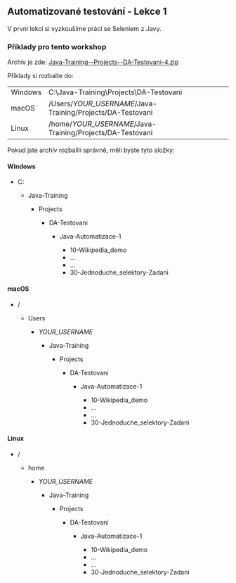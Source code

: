---
---
Automatizované testování - Lekce 1
----------------------------------

V první lekci si vyzkoušíme práci se Seleniem z Javy.



### Příklady pro tento workshop

Archív je zde:
[Java-Training--Projects--DA-Testovani-4.zip](/data/2021-jaro/da-java-brno/Java-Training--Projects--DA-Testovani-4.zip)


Příklady si rozbalte do:

<table class="column-1-right-align">
    <tr>
        <td>Windows</td>
        <td>C:\Java-Training\Projects\DA-Testovani</td>
    </tr>
    <tr>
        <td>macOS</td>
        <td>/Users/<i>YOUR_USERNAME</i>/Java-Training/Projects/DA-Testovani</td>
    </tr>
    <tr>
        <td>Linux</td>
        <td>/home/<i>YOUR_USERNAME</i>/Java-Training/Projects/DA-Testovani</td>
    </tr>
</table>


Pokud jste archív rozbalili správně, měli byste tyto složky:

#### Windows

<ul class="filesystem-tree">
    <li>C:</li>
    <ul>
        <li>Java-Training</li>
        <ul>
            <li>Projects</li>
            <ul>
                <li>DA-Testovani</li>
                <ul>
                    <li>Java-Automatizace-1</li>
                    <ul>
                        <li>10-Wikipedia_demo</li>
                        <li>...</li>
                        <li>...</li>
                        <li>30-Jednoduche_selektory-Zadani</li>
                    </ul>
                </ul>
            </ul>
        </ul>
    </ul>
</ul>


#### macOS

<ul class="filesystem-tree">
    <li>/</li>
    <ul>
        <li>Users</li>
        <ul>
            <li><i>YOUR_USERNAME</i></li>
            <ul>
                <li>Java-Training</li>
                <ul>
                    <li>Projects</li>
                    <ul>
                        <li>DA-Testovani</li>
                        <ul>
                            <li>Java-Automatizace-1</li>
                            <ul>
                                <li>10-Wikipedia_demo</li>
                                <li>...</li>
                                <li>...</li>
                                <li>30-Jednoduche_selektory-Zadani</li>
                            </ul>
                        </ul>
                    </ul>
                </ul>
            </ul>
        </ul>
    </ul>
</ul>


#### Linux

<ul class="filesystem-tree">
    <li>/</li>
    <ul>
        <li>home</li>
        <ul>
            <li><i>YOUR_USERNAME</i></li>
            <ul>
                <li>Java-Training</li>
                <ul>
                    <li>Projects</li>
                    <ul>
                        <li>DA-Testovani</li>
                        <ul>
                            <li>Java-Automatizace-1</li>
                            <ul>
                                <li>10-Wikipedia_demo</li>
                                <li>...</li>
                                <li>...</li>
                                <li>30-Jednoduche_selektory-Zadani</li>
                            </ul>
                        </ul>
                    </ul>
                </ul>
            </ul>
        </ul>
    </ul>
</ul>
